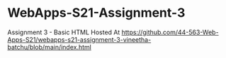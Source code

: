 # WebApps-S21-Assignment-3
Assignment 3 - Basic HTML
Hosted At <https://github.com/44-563-Web-Apps-S21/webapps-s21-assignment-3-vineetha-batchu/blob/main/index.html>
